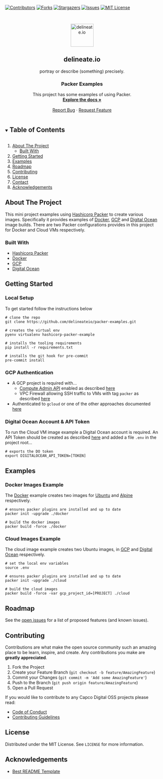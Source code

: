 [![Contributors][contributors-shield]][contributors-url]
[![Forks][forks-shield]][forks-url]
[![Stargazers][stars-shield]][stars-url]
[![Issues][issues-shield]][issues-url]
[![MIT License][license-shield]][license-url]

<!-- PROJECT LOGO -->
<br />
<p align="center">
  <img alt="delineate.io" src="https://github.com/delineateio/.github/blob/master/assets/logo.png?raw=true" height="75" />
  <h2 align="center">delineate.io</h2>
  <p align="center">portray or describe (something) precisely.</p>

  <h3 align="center">Packer Examples</h3>

  <p align="center">
    This project has some examples of using Packer.
    <br />
    <a href="https://github.com/delineateio/packer-examples"><strong>Explore the docs »</strong></a>
    <br />
    <br />
    <a href="https://github.com/delineateio/packer-examples/issues">Report Bug</a>
    ·
    <a href="https://github.com/delineateio/packer-examples/issues">Request Feature</a>
  </p>
</p>

<!-- TABLE OF CONTENTS -->
<details open="open">
  <summary><h2 style="display: inline-block">Table of Contents</h2></summary>
  <ol>
    <li>
      <a href="#about-the-project">About The Project</a>
      <ul>
        <li><a href="#built-with">Built With</a></li>
      </ul>
    </li>
    <li><a href="#getting-started">Getting Started</a></li>
    <li><a href="#usage">Examples</a></li>
    <li><a href="#roadmap">Roadmap</a></li>
    <li><a href="#contributing">Contributing</a></li>
    <li><a href="#license">License</a></li>
    <li><a href="#contact">Contact</a></li>
    <li><a href="#acknowledgements">Acknowledgements</a></li>
  </ol>
</details>

<!-- ABOUT THE PROJECT -->
## About The Project

This mini project  examples using [Hashicorp Packer](https://www.packer.io/) to create various images.  Specifically it provides examples of [Docker](https://www.docker.com/), [GCP](https://cloud.google.com/gcp) and [Digital Ocean](https://www.digitalocean.com/) image builds.  There are two Packer configurations provides in this project for Docker and Cloud VMs respectively.

### Built With

* [Hashicorp Packer](https://www.packer.io/)
* [Docker](https://www.docker.com/)
* [GCP](https://cloud.google.com/gcp)
* [Digital Ocean](https://www.digitalocean.com/)

<!-- GETTING STARTED -->
## Getting Started

### Local Setup

To get started follow the instructions below

```shell
# clone the repo
git clone https://github.com/delineateio/packer-examples.git

# creates the virtual env
pyenv virtualenv hashicorp-packer-example

# installs the tooling requirements
pip install -r requirements.txt

# installs the git hook for pre-commit
pre-commit install
```

### GCP Authentication

* A GCP project is required with...
  * [Compute Admin API](https://cloud.google.com/compute/docs/reference/rest/v1) enabled as described [here](https://cloud.google.com/endpoints/docs/openapi/enable-api)
  * VPC Firewall allowing SSH traffic to VMs with tag `packer` as described [here](https://cloud.google.com/vpc/docs/using-firewalls)
* Authenticated to `gcloud` or one of the other approaches documented [here](https://www.packer.io/docs/builders/googlecompute#running-on-google-cloud)

### Digital Ocean Account & API Token

To run the Cloud VM image example a Digital Ocean account is required.  An API Token should be created as described [here](https://docs.digitalocean.com/reference/api/create-personal-access-token/) and added a file `.env` in the project root...

```shell
# exports the DO token
export DIGITALOCEAN_API_TOKEN=[TOKEN]
```

<!-- USAGE EXAMPLES -->
## Examples

### Docker Images Example

The [Docker](https://www.docker.com/) example creates two images for [Ubuntu](https://ubuntu.com/) and [Alpine](https://alpinelinux.org/) respectively.

```shell
# ensures packer plugins are installed and up to date
packer init -upgrade ./docker

# build the docker images
packer build -force ./docker
```

### Cloud Images Example

The cloud image example creates two Ubuntu images, in [GCP](https://cloud.google.com/gcp) and [Digital Ocean](https://www.digitalocean.com/) respectively.

```shell
# set the local env variables
source .env

# ensures packer plugins are installed and up to date
packer init -upgrade ./cloud

# build the cloud images
packer build -force -var gcp_project_id=[PROJECT] ./cloud
```

<!-- ROADMAP -->
## Roadmap

See the [open issues](https://github.com/delineateio/packer-examples/issues) for a list of proposed features (and known issues).

<!-- CONTRIBUTING -->
## Contributing

Contributions are what make the open source community such an amazing place to be learn, inspire, and create. Any contributions you make are **greatly appreciated**.

1. Fork the Project
2. Create your Feature Branch (`git checkout -b feature/AmazingFeature`)
3. Commit your Changes (`git commit -m 'Add some AmazingFeature'`)
4. Push to the Branch (`git push origin feature/AmazingFeature`)
5. Open a Pull Request

If you would like to contribute to any Capco Digital OSS projects please read:

* [Code of Conduct](https://github.com/delineateio/.github/blob/master/CODE_OF_CONDUCT.md)
* [Contributing Guidelines](https://github.com/delineateio/.github/blob/master/CONTRIBUTING.md)

<!-- LICENSE -->
## License

Distributed under the MIT License. See `LICENSE` for more information.

<!-- ACKNOWLEDGEMENTS -->
## Acknowledgements

* [Best README Template](https://github.com/othneildrew/Best-README-Template/blob/master/README.md)

<!-- MARKDOWN LINKS & IMAGES -->
<!-- https://www.markdownguide.org/basic-syntax/#reference-style-links -->
[contributors-shield]: https://img.shields.io/github/contributors/delineateio/packer-examples.svg?style=for-the-badge
[contributors-url]: https://github.com/delineateio/packer-examples/graphs/contributors
[forks-shield]: https://img.shields.io/github/forks/delineateio/packer-examples.svg?style=for-the-badge
[forks-url]: https://github.com/delineateio/packer-examples/network/members
[stars-shield]: https://img.shields.io/github/stars/delineateio/packer-examples.svg?style=for-the-badge
[stars-url]: https://github.com/delineateio/packer-examples/stargazers
[issues-shield]: https://img.shields.io/github/issues/delineateio/packer-examples.svg?style=for-the-badge
[issues-url]: https://github.com/delineateio/packer-examples/issues
[license-shield]: https://img.shields.io/github/license/delineateio/packer-examples.svg?style=for-the-badge
[license-url]: https://github.com/delineateio/packer-examples/blob/main/LICENSE
